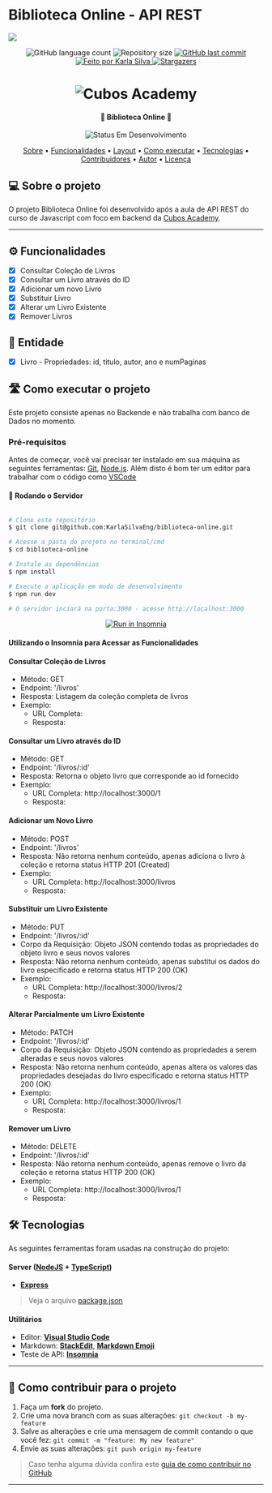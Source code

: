 # Biblioteca Online - API REST
![](https://i.imgur.com/xG74tOh.png)

<p align="center">
  <img alt="GitHub language count" src="https://img.shields.io/github/languages/count/KarlaSilvaEng/biblioteca-online?color=%2304D361">

  <img alt="Repository size" src="https://img.shields.io/github/repo-size/KarlaSilvaEng/biblioteca-online">
  
  <a href="https://github.com/KarlaSilvaEng/biblioteca-online/commits/main">
    <img alt="GitHub last commit" src="https://img.shields.io/github/last-commit/KarlaSilvaEng/biblioteca-online">
  </a>
  
  <!-- <img alt="License" src="https://img.shields.io/badge/license-MIT-brightgreen"> -->
  
   <a href="https://cubos.academy/">
    <img alt="Feito por Karla Silva" src="https://img.shields.io/badge/feito-por%20Karla%20Silva-D818A5">
   </a>
   
   <a href="https://github.com/cubos-academy/academy-template-readme-projects/stargazers">
    <img alt="Stargazers" src="https://img.shields.io/github/stars/cubos-academy/academy-template-readme-projects?style=social">
  </a>
   
</p>
<h1 align="center">
    <img alt="Cubos Academy" title="#CubosAcademy" src="assets/Capa GItHub.png" />
</h1>

<h4 align="center"> 
	🚧 Biblioteca Online 🚧
</h4>

<p align="center">
	<img alt="Status Em Desenvolvimento" src="https://img.shields.io/badge/STATUS-EM%20DESENVOLVIMENTO-green">
</p>

<p align="center">
 <a href="#-sobre-o-projeto">Sobre</a> •
 <a href="#-funcionalidades">Funcionalidades</a> •
 <a href="#-layout">Layout</a> • 
 <a href="#-como-executar-o-projeto">Como executar</a> • 
 <a href="#-tecnologias">Tecnologias</a> • 
 <a href="#-contribuidores">Contribuidores</a> • 
 <a href="#-autor">Autor</a> • 
 <a href="#user-content--licença">Licença</a>
</p>


## 💻 Sobre o projeto

O projeto Biblioteca Online foi desenvolvido após a aula de API REST do curso de Javascript com foco em backend da [Cubos Academy](https://cubos.academy/).

---

## ⚙️ Funcionalidades

- [x] Consultar Coleção de Livros
- [x] Consultar um Livro através do ID
- [x] Adicionar um novo Livro
- [x] Substituir Livro
- [x] Alterar um Livro Existente
- [x] Remover Livros

## 📘 Entidade
- [x] Livro 
      - Propriedades: id, titulo, autor, ano e numPaginas

## 🛣️ Como executar o projeto

Este projeto consiste apenas no Backende e não trabalha com banco de Dados no momento.

### Pré-requisitos

Antes de começar, você vai precisar ter instalado em sua máquina as seguintes ferramentas:
[Git](https://git-scm.com), [Node.js](https://nodejs.org/en/). 
Além disto é bom ter um editor para trabalhar com o código como [VSCode](https://code.visualstudio.com/)

#### 🎲 Rodando o Servidor

```bash

# Clone este repositório
$ git clone git@github.com:KarlaSilvaEng/biblioteca-online.git

# Acesse a pasta do projeto no terminal/cmd
$ cd biblioteca-online

# Instale as dependências
$ npm install

# Execute a aplicação em modo de desenvolvimento
$ npm run dev

# O servidor inciará na porta:3000 - acesse http://localhost:3000

```
<p align="center">
  <a href="https://github.com/KarlaSilvaEng/biblioteca-online" target="_blank"><img src="https://insomnia.rest/images/run.svg" alt="Run in Insomnia"></a>
</p>

#### Utilizando o Insomnia para Acessar as Funcionalidades
#### Consultar Coleção de Livros
- Método: GET
- Endpoint: '/livros'
- Resposta: Listagem da coleção completa de livros
- Exemplo:
  - URL Completa:
  - Resposta:
    
#### Consultar um Livro através do ID
- Método: GET
- Endpoint: '/livros/:id'
- Resposta: Retorna o objeto livro que corresponde ao id fornecido
- Exemplo:
  - URL Completa: http://localhost:3000/1
  - Resposta:
 
#### Adicionar um Novo Livro
- Método: POST
- Endpoint: '/livros'
- Resposta: Não retorna nenhum conteúdo, apenas adiciona o livro à coleção e retorna status HTTP 201 (Created)
- Exemplo:
  - URL Completa: http://localhost:3000/livros
  - Resposta:
 
#### Substituir um Livro Existente
- Método: PUT
- Endpoint: '/livros/:id'
- Corpo da Requisição: Objeto JSON contendo todas as propriedades do objeto livro e seus novos valores
- Resposta: Não retorna nenhum conteúdo, apenas substitui os dados do livro especificado e retorna status HTTP 200 (OK)
- Exemplo:
  - URL Completa: http://localhost:3000/livros/2
  - Resposta:

#### Alterar Parcialmente um Livro Existente
- Método: PATCH
- Endpoint: '/livros/:id'
- Corpo da Requisição: Objeto JSON contendo as propriedades a serem alteradas e seus novos valores
- Resposta: Não retorna nenhum conteúdo, apenas altera os valores das propriedades desejadas do livro especificado e retorna status HTTP 200 (OK)
- Exemplo:
  - URL Completa: http://localhost:3000/livros/1
  - Resposta:

#### Remover um Livro
- Método: DELETE
- Endpoint: '/livros/:id'
- Resposta: Não retorna nenhum conteúdo, apenas remove o livro da coleção e retorna status HTTP 200 (OK)
- Exemplo:
  - URL Completa: http://localhost:3000/livros/1
  - Resposta:


## 🛠 Tecnologias

As seguintes ferramentas foram usadas na construção do projeto:

#### [](https://github.com/KarlaSilvaEng/biblioteca-online#server-nodejs--typescript)**Server**  ([NodeJS](https://nodejs.org/en/)  +  [TypeScript](https://www.typescriptlang.org/))

-   **[Express](https://expressjs.com/)**

> Veja o arquivo  [package.json](https://github.com/KarlaSilvaEng/biblioteca-online/blob/master/package.json)

#### [](https://github.com/cubos-academy/academy-template-readme-projects#utilit%C3%A1rios)**Utilitários**

-   Editor:  **[Visual Studio Code](https://code.visualstudio.com/)** 
-   Markdown:  **[StackEdit](https://stackedit.io/)**,  **[Markdown Emoji](https://gist.github.com/rxaviers/7360908)**
-   Teste de API:  **[Insomnia](https://insomnia.rest/)**
---

## 💪 Como contribuir para o projeto

1. Faça um **fork** do projeto.
2. Crie uma nova branch com as suas alterações: `git checkout -b my-feature`
3. Salve as alterações e crie uma mensagem de commit contando o que você fez: `git commit -m "feature: My new feature"`
4. Envie as suas alterações: `git push origin my-feature`
> Caso tenha alguma dúvida confira este [guia de como contribuir no GitHub](./CONTRIBUTING.md)

---


